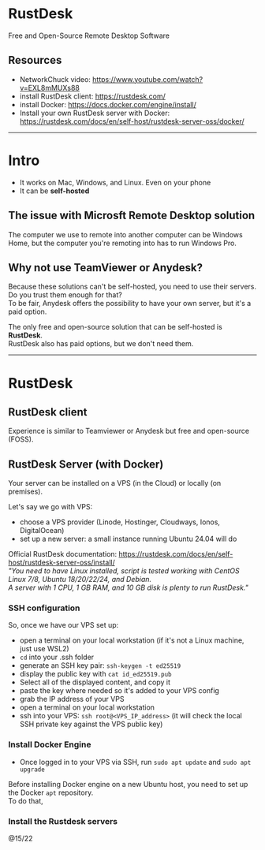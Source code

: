 # RustDesk

Free and Open-Source Remote Desktop Software

## Resources

- NetworkChuck video: https://www.youtube.com/watch?v=EXL8mMUXs88
- install RustDesk client: https://rustdesk.com/
- install Docker: https://docs.docker.com/engine/install/
- Install your own RustDesk server with Docker: https://rustdesk.com/docs/en/self-host/rustdesk-server-oss/docker/

---

# Intro

- It works on Mac, Windows, and Linux. Even on your phone
- It can be **self-hosted**

## The issue with Microsft Remote Desktop solution

The computer we use to remote into another computer can be Windows Home, but the computer you're remoting into has to run Windows Pro.    

## Why not use TeamViewer or Anydesk?

Because these solutions can't be self-hosted, you need to use their servers. Do you trust them enough for that?   
To be fair, Anydesk offers the possibility to have your own server, but it's a paid option.  

The only free and open-source solution that can be self-hosted is **RustDesk**.  
RustDesk also has paid options, but we don't need them.

---

# RustDesk

## RustDesk client

Experience is similar to Teamviewer or Anydesk but free and open-source (FOSS).

## RustDesk Server (with Docker)

Your server can be installed on a VPS (in the Cloud) or locally (on premises).  

Let's say we go with VPS:
- choose a VPS provider (Linode, Hostinger, Cloudways, Ionos, DigitalOcean)
- set up a new server: a small instance running Ubuntu 24.04 will do

Official RustDesk documentation: https://rustdesk.com/docs/en/self-host/rustdesk-server-oss/install/  
_"You need to have Linux installed, script is tested working with CentOS Linux 7/8, Ubuntu 18/20/22/24, and Debian.  
A server with 1 CPU, 1 GB RAM, and 10 GB disk is plenty to run RustDesk."_

### SSH configuration

So, once we have our VPS set up:
- open a terminal on your local workstation (if it's not a Linux machine, just use WSL2)
- `cd` into your .ssh folder
- generate an SSH key pair: `ssh-keygen -t ed25519`
- display the public key with `cat id_ed25519.pub` 
- Select all of the displayed content, and copy it
- paste the key where needed so it's added to your VPS config
- grab the IP address of your VPS
- open a terminal on your local workstation
- ssh into your VPS: `ssh root@<VPS_IP_address>` (it will check the local SSH private key against the VPS public key)

### Install Docker Engine

- Once logged in to your VPS via SSH, run `sudo apt update` and `sudo apt upgrade`

Before installing Docker engine on a new Ubuntu host, you need to set up the Docker `apt` repository.  
To do that, 

### Install the Rustdesk servers 



@15/22
